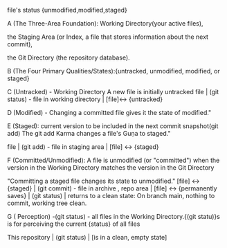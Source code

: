 file's status {unmodified,modified,staged}


 A (The Three-Area Foundation): Working Directory(your active files), 
 
 the Staging Area (or Index, a file that stores information about the next commit),
 
 the Git Directory (the repository database).




B (The Four Primary Qualities/States):{untracked, unmodified, modified, or staged}

C (Untracked) -  Working Directory 
A new file is initially untracked
file
|
(git status) - file in working directory
|
[file]↔ {untracked}

D (Modified) - 
Changing a committed file gives it the state of modified."

E (Staged):  current version to be included in the next commit snapshot(git add)
The git add Karma changes a file's Guṇa to staged."

file
|
(git add) - file in staging area
|
[file] ↔ {staged}

F (Committed/Unmodified): A file is unmodified (or "committed") when the version in the Working Directory matches the version in the Git Directory

"Committing a staged file changes its state to unmodified."
[file] ↔ {staged}
|
(git commit) - file in archive , repo area
|
[file] ↔ {permanently saves}
|
(git status)
|
returns to a clean state: On branch main, nothing to commit, working tree clean.

G ( Perception) -(git status) -  all files in the Working Directory.{(git statu)}s is  for perceiving the current {status} of all files

This repository 
|
(git status)
|
[is in a clean, empty state] 